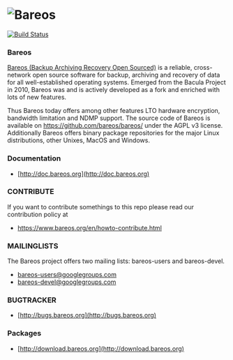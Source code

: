 # <img src="https://github.com/bareos/bareos-webui/blob/master/public/img/bareos.png" alt="Bareos" />

[![Build Status](https://travis-ci.org/bareos/bareos.png?branch=master)](https://travis-ci.org/bareos/bareos/branches)

### Bareos

[Bareos (Backup Archiving Recovery Open Sourced)](http://bugs.bareos.org) is a reliable, cross-network open source software for backup, archiving and recovery of data for all well-established operating systems. Emerged from the Bacula Project in 2010, Bareos was and is actively developed as a fork and enriched with lots of new features.

Thus Bareos today offers among other features LTO hardware encryption, bandwidth limitation and NDMP support. The source code of Bareos is available on https://github.com/bareos/bareos/ under the AGPL v3 license. Additionally Bareos offers binary package repositories for the major Linux distributions, other Unixes, MacOS and Windows.

### Documentation

  * [http://doc.bareos.org](http://doc.bareos.org)

### CONTRIBUTE

If you want to contribute somethings to this repo please read our contribution
policy at

  * https://www.bareos.org/en/howto-contribute.html

### MAILINGLISTS

The Bareos project offers two mailing lists: bareos-users and bareos-devel.

 * bareos-users@googlegroups.com
 * bareos-devel@googlegroups.com

### BUGTRACKER

  * [http://bugs.bareos.org](http://bugs.bareos.org)

### Packages

  * [http://download.bareos.org](http://download.bareos.org)

